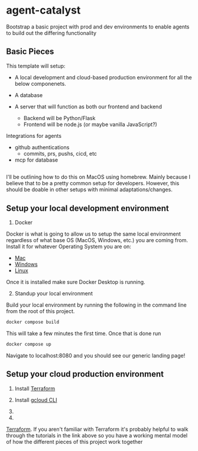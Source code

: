 # agent-catalyst
Bootstrap a basic project with prod and dev environments to enable agents to build out the differing functionality

## Basic Pieces

This template will setup:

- A local development and cloud-based production environment for all the below componenets.

- A database
- A server that will function as both our frontend and backend
  - Backend will be Python/Flask
  - Frontend will be node.js (or maybe vanilla JavaScript?)

Integrations for agents
- github authentications
  - commits, prs, pushs, cicd, etc
- mcp for database

## 

I'll be outlining how to do this on MacOS using homebrew. Mainly because I believe that to be a pretty common setup for developers. However, this should be doable in other setups with minimal adaptations/changes.

## Setup your local development environment

1. Docker
   
Docker is what is going to allow us to setup the same local environment regardless of what base OS (MacOS, Windows, etc.) you are coming from. Install it for whatever Operating System you are on:
 - [Mac](https://docs.docker.com/desktop/setup/install/mac-install/)
 - [Windows](https://docs.docker.com/desktop/setup/install/windows-install/)
 - [Linux](https://docs.docker.com/desktop/setup/install/linux/)

Once it is installed make sure Docker Desktop is running.
   
2. Standup your local environment
   
Build your local environment by running the following in the command line from the root of this project.

```bash
docker compose build
```
This will take a few minutes the first time. Once that is done run

```bash
docker compose up
```

Navigate to localhost:8080 and you should see our generic landing page!

## Setup your cloud production environment


1. Install [Terraform](https://developer.hashicorp.com/terraform/tutorials/gcp-get-started/install-cli)

2. Install [gcloud CLI](https://cloud.google.com/sdk/docs/install)
   
3. 




2.


 [Terraform](https://developer.hashicorp.com/terraform/tutorials/gcp-get-started/install-cli). If you aren't familiar with Terraform it's probably helpful to walk through the tutorials in the link above so you have a working mental model of how the different pieces of this project work together